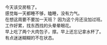 今天该交房租了。</br>
感觉每一天都睡不够，瞌睡，没有力气。</br>
在想这周要不要加一天班？ 因为这个月还没加过班。</br>
工作好累，找东西找的头晕晕眼花。</br>
早上吃了两个大肉包子，撑。早上还忘记拿水杯了。</br>
有点迷迷糊糊的不在状态。</br>